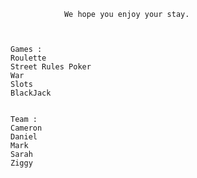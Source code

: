 ~~~~~~~~~~~~ . Welcome to Leons Casino.  ~~~~~~~~~~~~
            We hope you enjoy your stay.
            
            

Games : 
Roulette
Street Rules Poker
War
Slots
BlackJack


Team : 
Cameron
Daniel
Mark
Sarah
Ziggy

